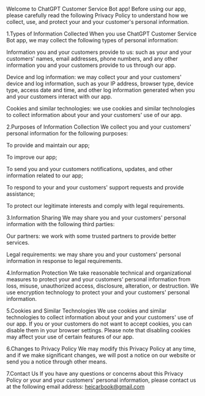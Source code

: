 Welcome to ChatGPT Customer Service Bot app! Before using our app, please carefully read the following Privacy Policy to understand how we collect, use, and protect your and your customer's personal information.

1.Types of Information Collected
When you use ChatGPT Customer Service Bot app, we may collect the following types of personal information:

Information you and your customers provide to us: such as your and your customers' names, email addresses, phone numbers, and any other information you and your customers provide to us through our app.

Device and log information: we may collect your and your customers' device and log information, such as your IP address, browser type, device type, access date and time, and other log information generated when you and your customers interact with our app.

Cookies and similar technologies: we use cookies and similar technologies to collect information about your and your customers' use of our app.

2.Purposes of Information Collection
We collect you and your customers' personal information for the following purposes:

To provide and maintain our app;

To improve our app;

To send you and your customers notifications, updates, and other information related to our app;

To respond to your and your customers' support requests and provide assistance;

To protect our legitimate interests and comply with legal requirements.

3.Information Sharing
We may share you and your customers' personal information with the following third parties:

Our partners: we work with some trusted partners to provide better services.

Legal requirements: we may share you and your customers' personal information in response to legal requirements.

4.Information Protection
We take reasonable technical and organizational measures to protect your and your customers' personal information from loss, misuse, unauthorized access, disclosure, alteration, or destruction. We use encryption technology to protect your and your customers' personal information.

5.Cookies and Similar Technologies
We use cookies and similar technologies to collect information about your and your customers' use of our app. If you or your customers do not want to accept cookies, you can disable them in your browser settings. Please note that disabling cookies may affect your use of certain features of our app.

6.Changes to Privacy Policy
We may modify this Privacy Policy at any time, and if we make significant changes, we will post a notice on our website or send you a notice through other means.

7.Contact Us
If you have any questions or concerns about this Privacy Policy or your and your customers' personal information, please contact us at the following email address: heicarbook@gmail.com